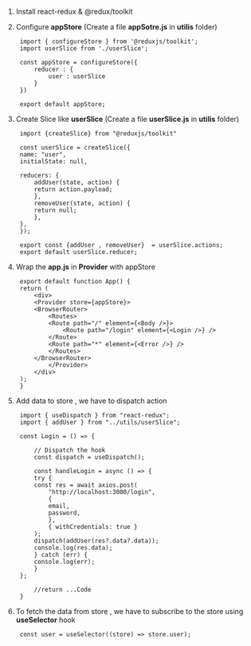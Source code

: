 1. Install react-redux & @redux/toolkit 
2. Configure __appStore__ (Create a file __appSotre.js__ in __utilis__ folder)

        import { configureStore } from '@reduxjs/toolkit';
        import userSlice from './userSlice';

        const appStore = configureStore({
            reducer : {
                user : userSlice
            }
        })

        export default appStore;

3. Create Slice like __userSlice__   (Create a file __userSlice.js__ in __utilis__ folder)


        import {createSlice} from "@reduxjs/toolkit"

        const userSlice = createSlice({
        name: "user",
        initialState: null,

        reducers: {
            addUser(state, action) {
            return action.payload;
            },
            removeUser(state, action) {
            return null;
            },
        },
        });

        export const {addUser , removeUser}  = userSlice.actions;
        export default userSlice.reducer;

4. Wrap the __app.js__ in __Provider__ with appStore

        export default function App() {
        return (
            <div>
            <Provider store={appStore}>
            <BrowserRouter>
                <Routes>
                <Route path="/" element={<Body />}>
                    <Route path="/login" element={<Login />} />
                </Route>
                <Route path="*" element={<Error />} />
                </Routes>
            </BrowserRouter>
                </Provider>
            </div>
        );
        }

5. Add data to store , we have to dispatch action

        import { useDispatch } from "react-redux";
        import { addUser } from "../utils/userSlice";

        const Login = () => {

            // Dispatch the hook
            const dispatch = useDispatch();

            const handleLogin = async () => {
            try {
            const res = await axios.post(
                "http://localhost:3000/login",
                {
                email,
                password,
                },
                { withCredentials: true }
            );
            dispatch(addUser(res?.data?.data));
            console.log(res.data);
            } catch (err) {
            console.log(err);
            }
        };

            //return ...Code
        }

6. To fetch the data from store , we have to subscribe to the store using __useSelector__ hook

        const user = useSelector((store) => store.user);
        
